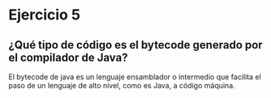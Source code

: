 # Ejercicio 5
## ¿Qué tipo de código es el bytecode generado por el compilador de Java?
El bytecode de java es un lenguaje ensamblador o intermedio que facilita el paso de un lenguaje de alto nivel, como es Java, a código máquina.

